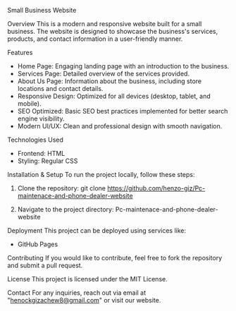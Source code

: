 Small Business Website

Overview
This is a modern and responsive website built for a small business. The website is designed to showcase the business's services, products, and contact information in a user-friendly manner.

Features
- Home Page: Engaging landing page with an introduction to the business.
- Services Page: Detailed overview of the services provided.
- About Us Page: Information about the business, including store locations and contact details.
- Responsive Design: Optimized for all devices (desktop, tablet, and mobile).
- SEO Optimized: Basic SEO best practices implemented for better search engine visibility.
- Modern UI/UX: Clean and professional design with smooth navigation.

Technologies Used
- Frontend: HTML
- Styling: Regular CSS

Installation & Setup
To run the project locally, follow these steps:

1. Clone the repository:
   git clone https://github.com/henzo-giz/Pc-maintenace-and-phone-dealer-website

2. Navigate to the project directory:
  Pc-maintenace-and-phone-dealer-website

Deployment
This project can be deployed using services like:
- GitHub Pages

Contributing
If you would like to contribute, feel free to fork the repository and submit a pull request.

License
This project is licensed under the MIT License.

Contact
For any inquiries, reach out via email at "henockgizachew8@gmail.com" or visit our website.

